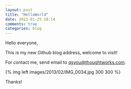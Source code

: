 ```yaml
---
layout: post
title: "HelloWorld"
date: 2013-01-25 10:14
comments: true
categories: blog
---
```


Hello everyone,

This is my new Github blog address, welcome to visit!

For contact me, send email to qsyou@thoughtworks.com.

{% img left images/2013/02/IMG_0034.jpg 300 300 %}


Thanks!




